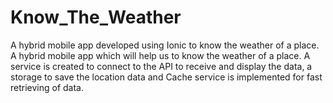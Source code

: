 # Know_The_Weather
A hybrid mobile app developed using Ionic to know the weather of a place. A hybrid mobile app which will help us to know the weather of a place. A service is created to connect to the API to receive and display the data, a storage to save the location data and Cache service is implemented for fast retrieving of data.
